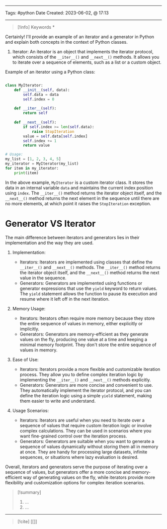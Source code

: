 ------------------------- 
Tags: #python 
Date Created:  2023-06-02, @ 17:13

---
>[!info] Keywords
>*

Certainly! I'll provide an example of an iterator and a generator in Python and explain both concepts in the context of Python classes.

1. Iterator: An iterator is an object that implements the iterator protocol, which consists of the `__iter__()` and `__next__()` methods. It allows you to iterate over a sequence of elements, such as a list or a custom object.

Example of an iterator using a Python class:

```python 

class MyIterator:
    def __init__(self, data):
        self.data = data
        self.index = 0
    
    def __iter__(self):
        return self
    
    def __next__(self):
        if self.index >= len(self.data):
            raise StopIteration
        value = self.data[self.index]
        self.index += 1
        return value

# Usage:
my_list = [1, 2, 3, 4, 5]
my_iterator = MyIterator(my_list)
for item in my_iterator:
    print(item)


```

In the above example, `MyIterator` is a custom iterator class. It stores the data in an internal variable `data` and maintains the current index position using `index`. The `__iter__()` method returns the iterator object itself, and the `__next__()` method returns the next element in the sequence until there are no more elements, at which point it raises the `StopIteration` exception.


# Generator VS Iterator
The main difference between iterators and generators lies in their implementation and the way they are used.

1. Implementation:
    
    - Iterators: Iterators are implemented using classes that define the `__iter__()` and `__next__()` methods. The `__iter__()` method returns the iterator object itself, and the `__next__()` method returns the next value in the sequence.
    - Generators: Generators are implemented using functions or generator expressions that use the `yield` keyword to return values. The `yield` statement allows the function to pause its execution and resume where it left off in the next iteration.
2. Memory Usage:
    
    - Iterators: Iterators often require more memory because they store the entire sequence of values in memory, either explicitly or implicitly.
    - Generators: Generators are memory-efficient as they generate values on the fly, producing one value at a time and keeping a minimal memory footprint. They don't store the entire sequence of values in memory.
3. Ease of Use:
    
    - Iterators: Iterators provide a more flexible and customizable iteration process. They allow you to define complex iteration logic by implementing the `__iter__()` and `__next__()` methods explicitly.
    - Generators: Generators are more concise and convenient to use. They automatically implement the iterator protocol, and you can define the iteration logic using a simple `yield` statement, making them easier to write and understand.
4. Usage Scenarios:
    
    - Iterators: Iterators are useful when you need to iterate over a sequence of values that require custom iteration logic or involve complex calculations. They can be used in scenarios where you want fine-grained control over the iteration process.
    - Generators: Generators are suitable when you want to generate a sequence of values dynamically without storing them all in memory at once. They are handy for processing large datasets, infinite sequences, or situations where lazy evaluation is desired.

Overall, iterators and generators serve the purpose of iterating over a sequence of values, but generators offer a more concise and memory-efficient way of generating values on the fly, while iterators provide more flexibility and customization options for complex iteration scenarios.
>[!summary] 
>1. ...
>2. ...

----
>[!cite]
> [[]]
> []()
